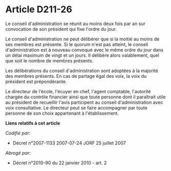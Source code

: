 # Article D211-26

Le conseil d'administration se réunit au moins deux fois par an sur convocation de son président qui fixe l'ordre du jour.

Le conseil d'administration ne peut délibérer que si la moitié au moins de ses membres est présente. Si le quorum n'est pas
atteint, le conseil d'administration est à nouveau convoqué avec le même ordre du jour dans un délai maximum de vingt et un
jours. Il délibère alors valablement, quel que soit le nombre de membres présents.

Les délibérations du conseil d'administration sont adoptées à la majorité des membres présents. En cas de partage égal des
voix, la voix du président est prépondérante.

Le directeur de l'école, l'écuyer en chef, l'agent comptable, l'autorité chargée du contrôle financier ainsi que toute
personne dont il paraîtrait utile au président de recueillir l'avis participent au conseil d'administration avec voix
consultative. Le directeur peut se faire accompagner par toute personne de son choix appartenant à l'établissement.

**Liens relatifs à cet article**

_Codifié par_:

  - Décret n°2007-1133 2007-07-24 JORF 25 juillet 2007

_Abrogé par_:

  - Décret n°2010-90 du 22 janvier 2010 - art. 2
